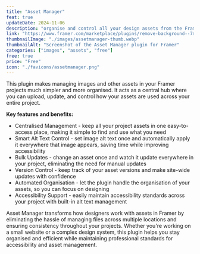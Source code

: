 ```yaml
---
title: "Asset Manager"
feat: true
updateDate: 2024-11-06
description: "organise and control all your design assets from the Framer canva."
link: "https://www.framer.com/marketplace/plugins/remove-background--7myvaf3wpgyde91bvc0e51ki4/?via=julesvcode"
thumbnailImage: "./images/assetmanager-thumb.webp"
thumbnailAlt: "Screenshot of the Asset Manager plugin for Framer"
categories: ["images", "assets", "free"]
free: true
price: "Free"
icon: "./favicons/assetmanager.png"
---
```


This plugin makes managing images and other assets in your Framer projects much simpler and more organised. It acts as a central hub where you can upload, update, and control how your assets are used across your entire project.

<b>Key features and benefits:</b>

- Centralised Management - keep all your project assets in one easy-to-access place, making it simple to find and use what you need
- Smart Alt Text Control - set image alt text once and automatically apply it everywhere that image appears, saving time while improving accessibility
- Bulk Updates - change an asset once and watch it update everywhere in your project, eliminating the need for manual updates
- Version Control - keep track of your asset versions and make site-wide updates with confidence
- Automated Organisation - let the plugin handle the organisation of your assets, so you can focus on designing
- Accessibility Support - easily maintain accessibility standards across your project with built-in alt text management

Asset Manager transforms how designers work with assets in Framer by eliminating the hassle of managing files across multiple locations and ensuring consistency throughout your projects. Whether you're working on a small website or a complex design system, this plugin helps you stay organised and efficient while maintaining professional standards for accessibility and asset management.
